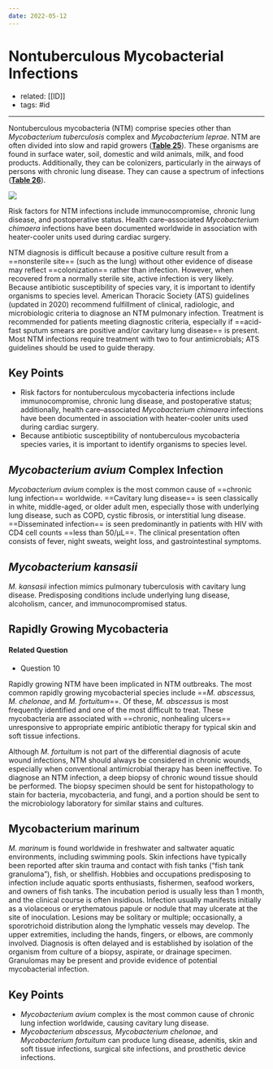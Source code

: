 ```yaml
---
date: 2022-05-12
---
```


# Nontuberculous Mycobacterial Infections

- related: [[ID]]
- tags: #id
---

Nontuberculous mycobacteria (NTM) comprise species other than _Mycobacterium tuberculosis_ complex and _Mycobacterium leprae_. NTM are often divided into slow and rapid growers (**[Table 25](https://mksap18.acponline.org/app/topics/id/tables/mk18_b_id_t25)**). These organisms are found in surface water, soil, domestic and wild animals, milk, and food products. Additionally, they can be colonizers, particularly in the airways of persons with chronic lung disease. They can cause a spectrum of infections (**[Table 26](https://mksap18.acponline.org/app/topics/id/tables/mk18_b_id_t26)**).

![](https://photos.thisispiggy.com/file/wikiFiles/20220514093642.png)

Risk factors for NTM infections include immunocompromise, chronic lung disease, and postoperative status. Health care–associated _Mycobacterium chimaera_ infections have been documented worldwide in association with heater-cooler units used during cardiac surgery.

NTM diagnosis is difficult because a positive culture result from a ==nonsterile site== (such as the lung) without other evidence of disease may reflect ==colonization== rather than infection. However, when recovered from a normally sterile site, active infection is very likely. Because antibiotic susceptibility of species vary, it is important to identify organisms to species level. American Thoracic Society (ATS) guidelines (updated in 2020) recommend fulfillment of clinical, radiologic, and microbiologic criteria to diagnose an NTM pulmonary infection. Treatment is recommended for patients meeting diagnostic criteria, especially if ==acid-fast sputum smears are positive and/or cavitary lung disease== is present. Most NTM infections require treatment with two to four antimicrobials; ATS guidelines should be used to guide therapy.

## Key Points

- Risk factors for nontuberculous mycobacteria infections include immunocompromise, chronic lung disease, and postoperative status; additionally, health care–associated _Mycobacterium chimaera_ infections have been documented in association with heater-cooler units used during cardiac surgery.
- Because antibiotic susceptibility of nontuberculous mycobacteria species varies, it is important to identify organisms to species level.

## _Mycobacterium avium_ Complex Infection

_Mycobacterium avium_ complex is the most common cause of ==chronic lung infection== worldwide. ==Cavitary lung disease== is seen classically in white, middle-aged, or older adult men, especially those with underlying lung disease, such as COPD, cystic fibrosis, or interstitial lung disease. ==Disseminated infection== is seen predominantly in patients with HIV with CD4 cell counts ==less than 50/µL==. The clinical presentation often consists of fever, night sweats, weight loss, and gastrointestinal symptoms.

## _Mycobacterium kansasii_

<!-- M. kansasii infection b:717584094545-->

_M. kansasii_ infection mimics pulmonary tuberculosis with cavitary lung disease. Predisposing conditions include underlying lung disease, alcoholism, cancer, and immunocompromised status.

## Rapidly Growing Mycobacteria

#### Related Question

- Question 10

<!-- rapidly growing nonTB mycobacteria includes, infections b:1491416356431-->

Rapidly growing NTM have been implicated in NTM outbreaks. The most common rapidly growing mycobacterial species include ==_M. abscessus, M. chelonae_, and _M. fortuitum_==. Of these, _M. abscessus_ is most frequently identified and one of the most difficult to treat. These mycobacteria are associated with ==chronic, nonhealing ulcers== unresponsive to appropriate empiric antibiotic therapy for typical skin and soft tissue infections.

Although _M. fortuitum_ is not part of the differential diagnosis of acute wound infections, NTM should always be considered in chronic wounds, especially when conventional antimicrobial therapy has been ineffective. To diagnose an NTM infection, a deep biopsy of chronic wound tissue should be performed. The biopsy specimen should be sent for histopathology to stain for bacteria, mycobacteria, and fungi, and a portion should be sent to the microbiology laboratory for similar stains and cultures.

## Mycobacterium marinum

_M. marinum_ is found worldwide in freshwater and saltwater aquatic environments, including swimming pools. Skin infections have typically been reported after skin trauma and contact with fish tanks (“fish tank granuloma”), fish, or shellfish. Hobbies and occupations predisposing to infection include aquatic sports enthusiasts, fishermen, seafood workers, and owners of fish tanks. The incubation period is usually less than 1 month, and the clinical course is often insidious. Infection usually manifests initially as a violaceous or erythematous papule or nodule that may ulcerate at the site of inoculation. Lesions may be solitary or multiple; occasionally, a sporotrichoid distribution along the lymphatic vessels may develop. The upper extremities, including the hands, fingers, or elbows, are commonly involved. Diagnosis is often delayed and is established by isolation of the organism from culture of a biopsy, aspirate, or drainage specimen. Granulomas may be present and provide evidence of potential mycobacterial infection.

## Key Points

- _Mycobacterium avium_ complex is the most common cause of chronic lung infection worldwide, causing cavitary lung disease.
- _Mycobacterium abscessus, Mycobacterium chelonae_, and _Mycobacterium fortuitum_ can produce lung disease, adenitis, skin and soft tissue infections, surgical site infections, and prosthetic device infections.
